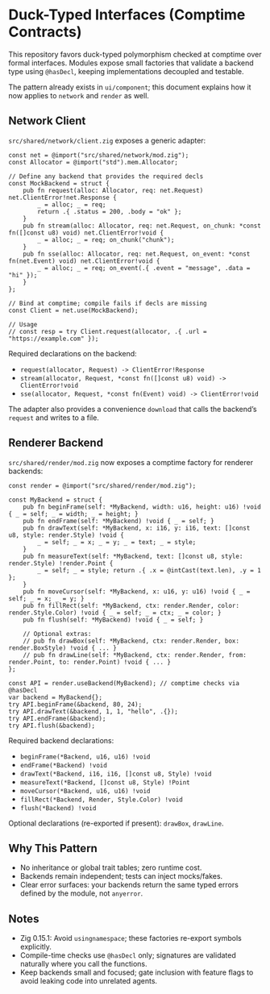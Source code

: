 # Duck-Typed Interfaces (Comptime Contracts)

This repository favors duck-typed polymorphism checked at comptime over formal interfaces. Modules expose small factories that validate a backend type using `@hasDecl`, keeping implementations decoupled and testable.

The pattern already exists in `ui/component`; this document explains how it now applies to `network` and `render` as well.

## Network Client

`src/shared/network/client.zig` exposes a generic adapter:

```zig
const net = @import("src/shared/network/mod.zig");
const Allocator = @import("std").mem.Allocator;

// Define any backend that provides the required decls
const MockBackend = struct {
    pub fn request(alloc: Allocator, req: net.Request) net.ClientError!net.Response {
        _ = alloc; _ = req;
        return .{ .status = 200, .body = "ok" };
    }
    pub fn stream(alloc: Allocator, req: net.Request, on_chunk: *const fn([]const u8) void) net.ClientError!void {
        _ = alloc; _ = req; on_chunk("chunk");
    }
    pub fn sse(alloc: Allocator, req: net.Request, on_event: *const fn(net.Event) void) net.ClientError!void {
        _ = alloc; _ = req; on_event(.{ .event = "message", .data = "hi" });
    }
};

// Bind at comptime; compile fails if decls are missing
const Client = net.use(MockBackend);

// Usage
// const resp = try Client.request(allocator, .{ .url = "https://example.com" });
```

Required declarations on the backend:
- `request(allocator, Request) -> ClientError!Response`
- `stream(allocator, Request, *const fn([]const u8) void) -> ClientError!void`
- `sse(allocator, Request, *const fn(Event) void) -> ClientError!void`

The adapter also provides a convenience `download` that calls the backend’s `request` and writes to a file.

## Renderer Backend

`src/shared/render/mod.zig` now exposes a comptime factory for renderer backends:

```zig
const render = @import("src/shared/render/mod.zig");

const MyBackend = struct {
    pub fn beginFrame(self: *MyBackend, width: u16, height: u16) !void { _ = self; _ = width; _ = height; }
    pub fn endFrame(self: *MyBackend) !void { _ = self; }
    pub fn drawText(self: *MyBackend, x: i16, y: i16, text: []const u8, style: render.Style) !void {
        _ = self; _ = x; _ = y; _ = text; _ = style;
    }
    pub fn measureText(self: *MyBackend, text: []const u8, style: render.Style) !render.Point {
        _ = self; _ = style; return .{ .x = @intCast(text.len), .y = 1 };
    }
    pub fn moveCursor(self: *MyBackend, x: u16, y: u16) !void { _ = self; _ = x; _ = y; }
    pub fn fillRect(self: *MyBackend, ctx: render.Render, color: render.Style.Color) !void { _ = self; _ = ctx; _ = color; }
    pub fn flush(self: *MyBackend) !void { _ = self; }

    // Optional extras:
    // pub fn drawBox(self: *MyBackend, ctx: render.Render, box: render.BoxStyle) !void { ... }
    // pub fn drawLine(self: *MyBackend, ctx: render.Render, from: render.Point, to: render.Point) !void { ... }
};

const API = render.useBackend(MyBackend); // comptime checks via @hasDecl
var backend = MyBackend{};
try API.beginFrame(&backend, 80, 24);
try API.drawText(&backend, 1, 1, "hello", .{});
try API.endFrame(&backend);
try API.flush(&backend);
```

Required backend declarations:
- `beginFrame(*Backend, u16, u16) !void`
- `endFrame(*Backend) !void`
- `drawText(*Backend, i16, i16, []const u8, Style) !void`
- `measureText(*Backend, []const u8, Style) !Point`
- `moveCursor(*Backend, u16, u16) !void`
- `fillRect(*Backend, Render, Style.Color) !void`
- `flush(*Backend) !void`

Optional declarations (re-exported if present): `drawBox`, `drawLine`.

## Why This Pattern
- No inheritance or global trait tables; zero runtime cost.
- Backends remain independent; tests can inject mocks/fakes.
- Clear error surfaces: your backends return the same typed errors defined by the module, not `anyerror`.

## Notes
- Zig 0.15.1: Avoid `usingnamespace`; these factories re-export symbols explicitly.
- Compile-time checks use `@hasDecl` only; signatures are validated naturally where you call the functions.
- Keep backends small and focused; gate inclusion with feature flags to avoid leaking code into unrelated agents.
